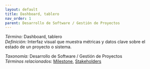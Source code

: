 ```yaml
---
layout: default
title: Dashboard, tablero
nav_order: 1
parent: Desarrollo de Software / Gestión de Proyectos
---
```


*Término:* Dashboard, tablero  
*Definición:* Interfaz visual que muestra métricas y datos clave sobre el estado de un proyecto o sistema.

*Taxonomía:* Desarrollo de Software / Gestión de Proyectos  
*Términos relacionados:* [Milestone](https://maleniski.github.io/diccionario-angl-tec-mx/docs/alfabeticamente/M/milestone/), [Stakeholders](https://maleniski.github.io/diccionario-angl-tec-mx/docs/alfabeticamente/S/stakeholders/)
